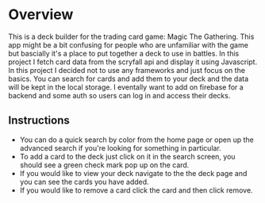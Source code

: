 # Overview

This is a deck builder for the trading card game: Magic The Gathering. This app might be a bit confusing for people who are unfamiliar with the game but 
bascially it's a place to put together a deck to use in battles. In this project I fetch card data from the scryfall api and display it using Javascript. 
In this project I decided not to use any frameworks and just focus on the basics. You can search for cards and add them to your deck and the data will 
be kept in the local storage. I eventally want to add on firebase for a backend and some auth so users can log in and access their decks.


## Instructions
* You can do a quick search by color from the home page or open up the advanced search if you're looking for something in particular. 
* To add a card to the deck just click on it in the search screen, you should see a green check mark pop up on the card.
* If you would like to view your deck navigate to the the deck page and you can see the cards you have added. 
* If you would like to remove a card click the card and then click remove.
